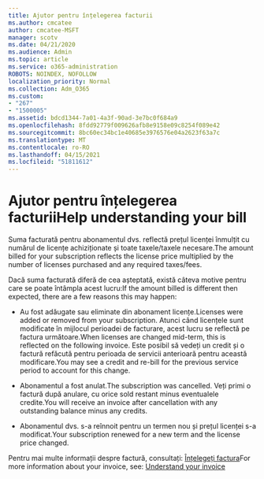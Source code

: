 ```yaml
---
title: Ajutor pentru înțelegerea facturii
ms.author: cmcatee
author: cmcatee-MSFT
manager: scotv
ms.date: 04/21/2020
ms.audience: Admin
ms.topic: article
ms.service: o365-administration
ROBOTS: NOINDEX, NOFOLLOW
localization_priority: Normal
ms.collection: Adm_O365
ms.custom:
- "267"
- "1500005"
ms.assetid: bdcd1344-7a01-4a3f-90ad-3e7bc0f684a9
ms.openlocfilehash: 8fdd92779f009626afb8e9158e09c8254f089e42
ms.sourcegitcommit: 8bc60ec34bc1e40685e3976576e04a2623f63a7c
ms.translationtype: MT
ms.contentlocale: ro-RO
ms.lasthandoff: 04/15/2021
ms.locfileid: "51811612"
---
```

# <a name="help-understanding-your-bill"></a><span data-ttu-id="593d5-102">Ajutor pentru înțelegerea facturii</span><span class="sxs-lookup"><span data-stu-id="593d5-102">Help understanding your bill</span></span>

<span data-ttu-id="593d5-103">Suma facturată pentru abonamentul dvs. reflectă prețul licenței înmulțit cu numărul de licențe achiziționate și toate taxele/taxele necesare.</span><span class="sxs-lookup"><span data-stu-id="593d5-103">The amount billed for your subscription reflects the license price multiplied by the number of licenses purchased and any required taxes/fees.</span></span>
  
<span data-ttu-id="593d5-104">Dacă suma facturată diferă de cea așteptată, există câteva motive pentru care se poate întâmpla acest lucru:</span><span class="sxs-lookup"><span data-stu-id="593d5-104">If the amount billed is different then expected, there are a few reasons this may happen:</span></span>
  
- <span data-ttu-id="593d5-105">Au fost adăugate sau eliminate din abonament licențe.</span><span class="sxs-lookup"><span data-stu-id="593d5-105">Licenses were added or removed from your subscription.</span></span> <span data-ttu-id="593d5-106">Atunci când licențele sunt modificate în mijlocul perioadei de facturare, acest lucru se reflectă pe factura următoare.</span><span class="sxs-lookup"><span data-stu-id="593d5-106">When licenses are changed mid-term, this is reflected on the following invoice.</span></span> <span data-ttu-id="593d5-107">Este posibil să vedeți un credit și o factură refăcută pentru perioada de servicii anterioară pentru această modificare.</span><span class="sxs-lookup"><span data-stu-id="593d5-107">You may see a credit and re-bill for the previous service period to account for this change.</span></span>

- <span data-ttu-id="593d5-108">Abonamentul a fost anulat.</span><span class="sxs-lookup"><span data-stu-id="593d5-108">The subscription was cancelled.</span></span> <span data-ttu-id="593d5-109">Veți primi o factură după anulare, cu orice sold restant minus eventualele credite.</span><span class="sxs-lookup"><span data-stu-id="593d5-109">You will receive an invoice after cancellation with any outstanding balance minus any credits.</span></span>

- <span data-ttu-id="593d5-110">Abonamentul dvs. s-a reînnoit pentru un termen nou și prețul licenței s-a modificat.</span><span class="sxs-lookup"><span data-stu-id="593d5-110">Your subscription renewed for a new term and the license price changed.</span></span>

<span data-ttu-id="593d5-111">Pentru mai multe informații despre factură, consultați: [Înțelegeți factura](https://docs.microsoft.com/microsoft-365/commerce/billing-and-payments/understand-your-invoice2)</span><span class="sxs-lookup"><span data-stu-id="593d5-111">For more information about your invoice, see: [Understand your invoice](https://docs.microsoft.com/microsoft-365/commerce/billing-and-payments/understand-your-invoice2)</span></span>